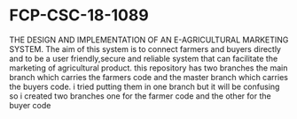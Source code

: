 # FCP-CSC-18-1089
THE DESIGN AND IMPLEMENTATION OF AN E-AGRICULTURAL MARKETING SYSTEM. The aim of this system is to connect farmers and buyers directly and to be a user friendly,secure and reliable system that can facilitate the marketing of agricultural product.
this repository has two branches the main branch which carries the farmers code and the master branch which carries the buyers code. i tried putting them in one branch but it will be confusing so i created two branches one for the farmer code and the other for the buyer code
